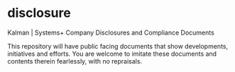 # disclosure
Kalman | Systems+ Company Disclosures and Compliance Documents

This repository will have public facing documents that show developments, initiatives and efforts. You are welcome to imitate these documents and contents therein fearlessly, with no repraisals.
